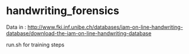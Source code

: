 # handwriting_forensics

Data in : http://www.fki.inf.unibe.ch/databases/iam-on-line-handwriting-database/download-the-iam-on-line-handwriting-database

run.sh for training steps